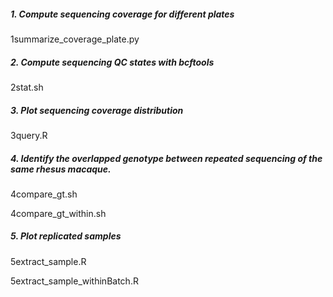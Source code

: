 ##### 1. Compute sequencing coverage for different plates #####

1summarize_coverage_plate.py

##### 2. Compute sequencing QC states with bcftools #####

2stat.sh

##### 3. Plot sequencing coverage distribution #####

3query.R

##### 4. Identify the overlapped genotype between repeated sequencing of the same rhesus macaque. #####

4compare_gt.sh

4compare_gt_within.sh

##### 5. Plot replicated samples #####

5extract_sample.R

5extract_sample_withinBatch.R
